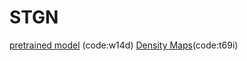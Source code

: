 # STGN

[pretrained model](https://pan.baidu.com/s/19euXLefD8Fclh-xE2Txd1g) (code:w14d)
[Density Maps](https://pan.baidu.com/s/1ILgoGkPh0O2pm1hs149Y3Q)(code:t69i)
